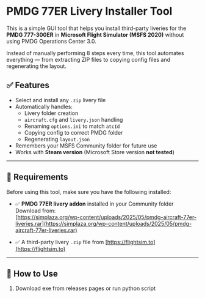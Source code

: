 # PMDG 77ER Livery Installer Tool

This is a simple GUI tool that helps you install third-party liveries for the **PMDG 777-300ER** in **Microsoft Flight Simulator (MSFS 2020)** without using PMDG Operations Center 3.0.

Instead of manually performing 8 steps every time, this tool automates everything — from extracting ZIP files to copying config files and regenerating the layout.

## ✅ Features

- Select and install any `.zip` livery file
- Automatically handles:
  - Livery folder creation
  - `aircraft.cfg` and `livery.json` handling
  - Renaming `options.ini` to match `atcId`
  - Copying config to correct PMDG folder
  - Regenerating `layout.json`
- Remembers your MSFS Community folder for future use
- Works with **Steam version** (Microsoft Store version **not tested**)

---

## 🔧 Requirements

Before using this tool, make sure you have the following installed:

- ✅ **PMDG 77ER livery addon** installed in your Community folder  
  Download from:  
  [https://simplaza.org/wp-content/uploads/2025/05/pmdg-aircraft-77er-liveries.rar](https://simplaza.org/wp-content/uploads/2025/05/pmdg-aircraft-77er-liveries.rar)

- ✅ A third-party livery `.zip` file from [https://flightsim.to](https://flightsim.to)

---

## 🚀 How to Use

1. Download exe from releases pages or run python script
